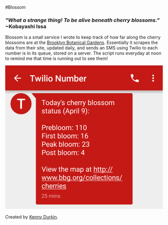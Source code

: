 #Blossom

### *"What a strange thing! To be alive beneath cherry blossoms."* ~Kobayashi Issa

Blossom is a small service I wrote to keep track of how far along the cherry blossoms are at the [Brooklyn Botanical Gardens](http://www.bbg.org/collections/cherries). Essentially it scrapes the data from their site, updated daily, and sends an SMS using Twilio to each number is in its queue, stored on a server. The script runs everyday at noon to remind me that time is running out to see them!

![](https://raw.githubusercontent.com/kennydurkin/Blossom/master/example.png)

Created by [Kenny Durkin](http://kennydurk.in).